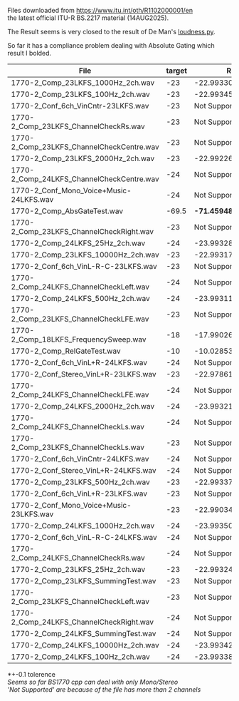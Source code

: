 Files downloaded from https://www.itu.int/oth/R1102000001/en  
the latest official ITU-R BS.2217 material (14AUG2025).

The Result seems is very closed to the result of De Man's [loudness.py](https://github.com/BrechtDeMan/loudness.py). 

So far it has a compliance problem dealing with Absolute Gating which result I bolded.

| File | target | Result |
|------|--------|--------|
| 1770-2_Comp_23LKFS_1000Hz_2ch.wav | -23 | -22.993305005064524. |
| 1770-2_Comp_23LKFS_100Hz_2ch.wav | -23 | -22.99345290978285. |
| 1770-2_Conf_6ch_VinCntr-23LKFS.wav | -23 | Not Supported |
| 1770-2_Comp_23LKFS_ChannelCheckRs.wav | -23 | Not Supported |
| 1770-2_Comp_23LKFS_ChannelCheckCentre.wav | -23 | Not Supported |
| 1770-2_Comp_23LKFS_2000Hz_2ch.wav | -23 | -22.992263252995311. |
| 1770-2_Comp_24LKFS_ChannelCheckCentre.wav | -24 | Not Supported |
| 1770-2_Conf_Mono_Voice+Music-24LKFS.wav | -24 | Not Supported |
| 1770-2_Comp_AbsGateTest.wav | -69.5 | **-71.459488600132914.** |
| 1770-2_Comp_23LKFS_ChannelCheckRight.wav | -23 | Not Supported |
| 1770-2_Comp_24LKFS_25Hz_2ch.wav | -24 | -23.993283512795077. |
| 1770-2_Comp_23LKFS_10000Hz_2ch.wav | -23 | -22.993176338263382. |
| 1770-2_Conf_6ch_VinL-R-C-23LKFS.wav | -23 | Not Supported |
| 1770-2_Comp_24LKFS_ChannelCheckLeft.wav | -24 | Not Supported |
| 1770-2_Comp_24LKFS_500Hz_2ch.wav | -24 | -23.993116524736294. |
| 1770-2_Comp_23LKFS_ChannelCheckLFE.wav | -23 | Not Supported |
| 1770-2_Comp_18LKFS_FrequencySweep.wav | -18 | -17.990261729608196. |
| 1770-2_Comp_RelGateTest.wav | -10 | -10.028539500711215. |
| 1770-2_Conf_6ch_VinL+R-24LKFS.wav | -24 | Not Supported |
| 1770-2_Conf_Stereo_VinL+R-23LKFS.wav | -23 | -22.978617374570145. |
| 1770-2_Comp_24LKFS_ChannelCheckLFE.wav | -24 | Not Supported |
| 1770-2_Comp_24LKFS_2000Hz_2ch.wav | -24 | -23.99321265840976. |
| 1770-2_Comp_24LKFS_ChannelCheckLs.wav | -24 | Not Supported |
| 1770-2_Comp_23LKFS_ChannelCheckLs.wav | -23 | Not Supported |
| 1770-2_Conf_6ch_VinCntr-24LKFS.wav | -24 | Not Supported |
| 1770-2_Conf_Stereo_VinL+R-24LKFS.wav | -24 | Not Supported |
| 1770-2_Comp_23LKFS_500Hz_2ch.wav | -23 | -22.993370457389865. |
| 1770-2_Conf_6ch_VinL+R-23LKFS.wav | -23 | Not Supported |
| 1770-2_Conf_Mono_Voice+Music-23LKFS.wav | -23 | -22.990346050143319. |
| 1770-2_Comp_24LKFS_1000Hz_2ch.wav | -24 | -23.993508739136871. |
| 1770-2_Conf_6ch_VinL-R-C-24LKFS.wav | -24 | Not Supported |
| 1770-2_Comp_24LKFS_ChannelCheckRs.wav | -24 | Not Supported |
| 1770-2_Comp_23LKFS_25Hz_2ch.wav | -23 | -22.993243603061071. |
| 1770-2_Comp_23LKFS_SummingTest.wav | -23 | Not Supported |
| 1770-2_Comp_23LKFS_ChannelCheckLeft.wav | -23 | Not Supported |
| 1770-2_Comp_24LKFS_ChannelCheckRight.wav | -24 | Not Supported |
| 1770-2_Comp_24LKFS_SummingTest.wav | -24 | Not Supported |
| 1770-2_Comp_24LKFS_10000Hz_2ch.wav | -24 | -23.993423172102968. |
| 1770-2_Comp_24LKFS_100Hz_2ch.wav | -24 | -23.993387910656825. |

*+-0.1 tolerence  
*Seems so far BS1770 cpp can deal with only Mono/Stereo*  
*'Not Supported' are because of the file has more than 2 channels*  

